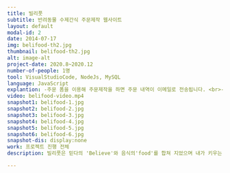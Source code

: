 ```yaml
---
title: 빌리풋
subtitle: 반려동물 수제간식 주문제작 웹사이트
layout: default
modal-id: 2
date: 2014-07-17
img: belifood-th2.jpg
thumbnail: belifood-th2.jpg
alt: image-alt
project-date: 2020.8~2020.12
number-of-people: 1명
tool: VisualStudioCode, NodeJs, MySQL
language: JavaScript
explantion: -주문 폼을 이용해 주문제작을 하면 주문 내역이 이메일로 전송됩니다. <br>-게시판 기능을 구현했으며 rating 기능을 통해 평가를 수치화 할 수 있도록 합니다.
video: belifood-video.mp4
snapshot1: belifood-1.jpg
snapshot2: belifood-2.jpg
snapshot3: belifood-3.jpg
snapshot4: belifood-4.jpg
snapshot5: belifood-5.jpg
snapshot6: belifood-6.jpg
snapshot-dis: display:none
work: 프로젝트 진행 전체
description: 빌리풋은 믿다의 'Believe'와 음식의'food'를 합쳐 지었으며 내가 키우는 반려동물이 믿고 먹을 수 있는 음식이라는 의미를 담고 있다. 반려동물을 키우는 가구가 늘어남에 따라 수제 간식 판매처가 증가했습니다. 그러나 기존 수제 간식 사이트에는 자세한 설명이 없는 경우가 많습니다. 이런 점을 고려해 반려동물의 취향과 건강상태를 체크하고 기입 할 수 있도록 구현해 구매할 때, 어려움을 덜고자 했습니다.

---
```

